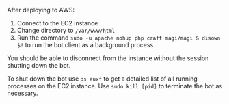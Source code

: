After deploying to AWS:

1. Connect to the EC2 instance
2. Change directory to `/var/www/html`
3. Run the command `sudo -u apache nohup php craft magi/magi & disown $!` to run the bot client as a background process.

You should be able to disconnect from the instance without the session shutting down the bot.

To shut down the bot use `ps auxf` to get a detailed list of all running processes on the EC2 instance. Use `sudo kill [pid]` to terminate the bot as necessary.